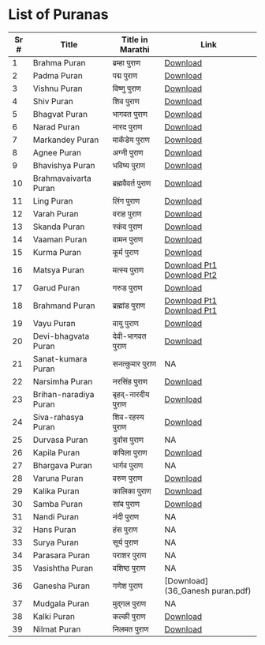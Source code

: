 # List of Puranas

| Sr # | Title | Title in Marathi | Link |
|---|---|---|---|
| 1 | Brahma Puran | ब्रम्हा पुराण | [Download](01_bramha-puran.pdf) |
| 2 | Padma Puran | पद्म पुराण | [Download](02_padma-puran.pdf) |
| 3 | Vishnu Puran | विष्णु पुराण | [Download](03_vishnu-puran.pdf) |
| 4 | Shiv Puran | शिव पुराण | [Download](04_shiv-puran.pdf) |
| 5 | Bhagvat Puran | भागवत पुराण | [Download](05_bhagwat-puran.pdf) |
| 6 | Narad Puran | नारद पुराण | [Download](06_narad-puran.pdf) |
| 7 | Markandey Puran | मार्कंडेय पुराण | [Download](07_markendey-puran.pdf) |
| 8 | Agnee Puran | अग्नी पुराण | [Download](08_agni-puran.pdf) |
| 9 | Bhavishya Puran | भविष्य पुराण | [Download](09_bhavishya-puran.pdf) |
| 10 | Brahmavaivarta Puran | ब्रह्मवैवर्त पुराण | [Download](10_brahmavaivarta-puran.pdf) |
| 11 | Ling Puran | लिंग पुराण | [Download](11_ling-puran.pdf) |
| 12 | Varah Puran | वराह पुराण | [Download](12_varaha-puran.pdf) |
| 13 | Skanda Puran | स्कंद पुराण | [Download](13_skand-puran.pdf) |
| 14 | Vaaman Puran | वामन पुराण | [Download](14_vamanpuran.pdf) |
| 15 | Kurma Puran | कूर्म पुराण | [Download](15_kurma-puran.pdf) |
| 16 | Matsya Puran | मत्स्य पुराण | [Download Pt1](16_matsya-puran-1.pdf) [Download Pt2](16_matsya-puran-2.pdf) |
| 17 | Garud Puran | गरुड पुराण | [Download](17_garuda_puran.pdf) |
| 18 | Brahmand Puran | ब्रह्मांड पुराण | [Download Pt1](18_brahamand-puran-pt-1.pdf) [Download Pt1](18_brahamand-puran-pt-2.pdf) |
| 19 | Vayu Puran | वायु पुराण | [Download](19_vayu-puran.pdf) |
| 20 | Devi-bhagvata Puran | देवी-भागवत पुराण | [Download](20_devi-bhagavata-purana_press.pdf) |
| 21 | Sanat-kumara Puran | सनत्कुमार पुराण | NA |
| 22 | Narsimha Puran | नरसिंह पुराण | [Download](22_narsihma-puran.pdf) |
| 23 | Brihan-naradiya Puran | बृहद्-नारदीय पुराण | [Download](23_Brihad-Naradiya-Puranam-SANSKRIT-HINDI-by-Tarinish-Jha.pdf) |
| 24 | Siva-rahasya	Puran | शिव-रहस्य पुराण | [Download](24_ShriShivaRahasya-puran.pdf) |
| 25 | Durvasa Puran | दुर्वास पुराण | NA |
| 26 | Kapila Puran | कपिला पुराण | [Download](26_kapila_purana.pdf) |
| 27 | Bhargava Puran | भार्गव पुराण | NA |
| 28 | Varuna Puran | वरुण पुराण | [Download](28_varuna_purana.pdf) |
| 29 | Kalika Puran | कालिका पुराण | [Download](29_Kalika-Puran.pdf) |
| 30 | Samba Puran | सांब पुराण | [Download](30_Shri_Samba_Purana.pdf) |
| 31 | Nandi Puran | नंदी पुराण | NA |
| 32 | Hans Puran | हंस पुराण | NA |
| 33 | Surya Puran | सूर्य पुराण | NA |
| 34 | Parasara Puran | पराशर पुराण | NA |
| 35 | Vasishtha Puran | वशिष्ठ पुराण | NA |
| 36 | Ganesha Puran | गणेश पुराण | [Download](36_Ganesh puran.pdf) |
| 37 | Mudgala Puran | मुद्गल पुराण | NA |
| 38 | Kalki Puran | कल्की पुराण | [Download](38_kalkipuranhindi.pdf)|
| 39 | Nilmat Puran | निलमत पुराण | [Download](39_nilamata_purana.pdf) |